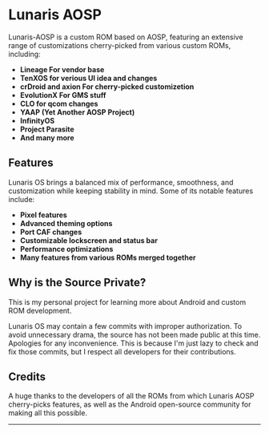 # Lunaris AOSP

Lunaris-AOSP is a custom ROM based on AOSP, featuring an extensive range of customizations cherry-picked from various custom ROMs, including:

- **Lineage For vendor base**
- **TenXOS for verious UI idea and changes**
- **crDroid and axion For cherry-picked customizetion**
- **EvolutionX For GMS stuff**
- **CLO for qcom changes**
- **YAAP (Yet Another AOSP Project)**
- **InfinityOS**
- **Project Parasite**
- **And many more**

## Features

Lunaris OS brings a balanced mix of performance, smoothness, and customization while keeping stability in mind. Some of its notable features include:

- **Pixel features**
- **Advanced theming options**
- **Port CAF changes**
- **Customizable lockscreen and status bar**
- **Performance optimizations**
- **Many features from various ROMs merged together**

## Why is the Source Private?

This is my personal project for learning more about Android and custom ROM development.

Lunaris OS may contain a few commits with improper authorization. To avoid unnecessary drama, the source has not been made public at this time. Apologies for any inconvenience. This is because I'm just lazy to check and fix those commits, but I respect all developers for their contributions.

## Credits

A huge thanks to the developers of all the ROMs from which Lunaris AOSP cherry-picks features, as well as the Android open-source community for making all this possible.

---

